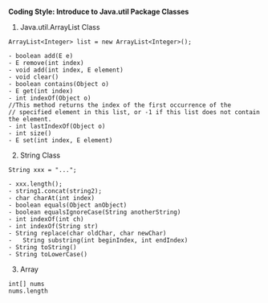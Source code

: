 **Coding Style: Introduce to Java.util Package Classes**

1. Java.util.ArrayList Class
```
ArrayList<Integer> list = new ArrayList<Integer>();
```
```
- boolean add(E e)
- E remove(int index)
- void add(int index, E element)
- void clear()
- boolean contains(Object o)
- E get(int index)
- int indexOf(Object o) 
//This method returns the index of the first occurrence of the
// specified element in this list, or -1 if this list does not contain the element.
- int lastIndexOf(Object o)
- int size()
- E set(int index, E element)
```

2. String Class
```
String xxx = "...";
```
```
- xxx.length();
- string1.concat(string2);
- char charAt(int index)
- boolean equals(Object anObject)
- boolean equalsIgnoreCase(String anotherString)
- int indexOf(int ch)
- int indexOf(String str)
- String replace(char oldChar, char newChar)
-	String substring(int beginIndex, int endIndex)
- String toString()
- String toLowerCase()
```

3. Array
```
int[] nums
nums.length
